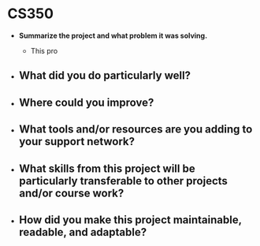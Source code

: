 # CS350

- **Summarize the project and what problem it was solving.**
  - This pro

- **What did you do particularly well?**
  - 

- **Where could you improve?**
  - 

- **What tools and/or resources are you adding to your support network?**
  - 

- **What skills from this project will be particularly transferable to other projects and/or course work?**
  - 

- **How did you make this project maintainable, readable, and adaptable?**
  - 
